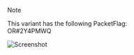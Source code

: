 > [!NOTE]  
> This variant has the following PacketFlag:  
> OR#2Y4PMWQ  
  
![Screenshot](https://raw.githubusercontent.com/Cryakl/Ultimate-RAT-Collection/refs/heads/main/Sainbox/Star%205.0/Screenshot.png)
